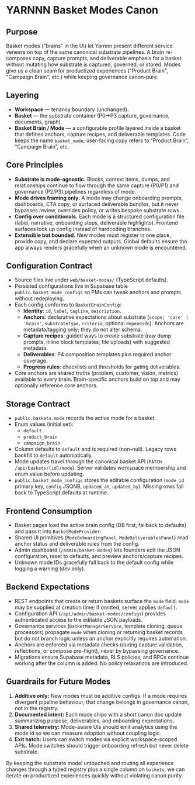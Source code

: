 # YARNNN Basket Modes Canon

## Purpose
Basket modes ("brains" in the UI) let Yarnnn present different service veneers on top of the same canonical substrate pipelines. A brain re-composes copy, capture prompts, and deliverable emphasis for a basket without mutating how substrate is captured, governed, or stored. Modes give us a clean seam for productized experiences ("Product Brain", "Campaign Brain", etc.) while keeping governance canon-pure.

## Layering
- **Workspace** — tenancy boundary (unchanged).
- **Basket** — the substrate container (P0→P3 capture, governance, documents, graph).
- **Basket Brain / Mode** — a configurable profile layered inside a basket that defines anchors, capture recipes, and deliverable templates. Code keeps the name `basket_mode`; user-facing copy refers to “Product Brain”, “Campaign Brain”, etc.

## Core Principles
- **Substrate is mode-agnostic.** Blocks, context items, dumps, and relationships continue to flow through the same capture (P0/P1) and governance (P2/P3) pipelines regardless of mode.
- **Mode drives framing only.** A mode may change onboarding prompts, dashboards, CTA copy, or surfaced deliverable bundles, but it never bypasses review, overrides policy, or writes bespoke substrate rows.
- **Config over conditionals.** Each mode is a structured configuration file (label, narrative, onboarding steps, deliverable highlights). Frontend surfaces look up config instead of hardcoding branches.
- **Extensible but bounded.** New modes must register in one place, provide copy, and declare expected outputs. Global defaults ensure the app always renders gracefully when an unknown mode is encountered.

## Configuration Contract
- Source files live under `web/basket-modes/` (TypeScript defaults).
- Persisted configurations live in Supabase table `public.basket_mode_configs` so PMs can tweak anchors and prompts without redeploying.
- Each config conforms to `BasketBrainConfig`:
  - **Identity**: `id`, `label`, `tagline`, `description`.
  - **Anchors**: declarative expectations about substrate (`scope: 'core' | 'brain'`, `substrateType`, `criteria`, optional `dependsOn`). Anchors are metadata/tagging only; they do not alter schema.
  - **Capture recipes**: guided ways to create substrate (raw dump prompts, inline block templates, file uploads) with suggested metadata.
  - **Deliverables**: P4 composition templates plus required anchor coverage.
  - **Progress rules**: checklists and thresholds for gating deliverables.
- Core anchors are shared truths (problem, customer, vision, metrics) available to every brain. Brain-specific anchors build on top and may optionally reference core anchors.

## Storage Contract
- `public.baskets.mode` records the active mode for a basket.
- Enum values (initial set):
  - `default`
  - `product_brain`
  - `campaign_brain`
- Column defaults to `default` and is required (non-null). Legacy rows backfill to `default` automatically.
- Mode updates travel through the canonical basket API (`PATCH /api/baskets/[id]/mode`). Server validates workspace membership and enum value before updating.
- `public.basket_mode_configs` stores the editable configuration (`mode_id` primary key, `config` JSONB, `updated_at`, `updated_by`). Missing rows fall back to TypeScript defaults at runtime.

## Frontend Consumption
- Basket pages load the active brain config (DB first, fallback to defaults) and pass it into `BasketModeProvider`.
- Shared UI primitives (`ModeOnboardingPanel`, `ModeDeliverablesPanel`) read anchor status and deliverable rules from the config.
- Admin dashboard (`/admin/basket-modes`) lets founders edit the JSON configuration, reset to defaults, and preview anchors/capture recipes.
- Unknown mode IDs gracefully fall back to the default config while logging a warning (dev only).

## Backend Expectations
- REST endpoints that create or return baskets surface the `mode` field. `mode` may be supplied at creation time; if omitted, server applies `default`.
- Configuration API (`/api/admin/basket-modes/configs`) provides authenticated access to the editable JSON payloads.
- Governance services (`BasketManagerService`, template cloning, queue processors) propagate `mode` when cloning or returning basket records but do not branch logic unless an anchor explicitly requires automation.
- Anchors are enforced via metadata checks (during capture validation, reflections, or compose pre-flight), never by bypassing governance.
- Migrations ensure Supabase metadata, RLS policies, and RPCs continue working after the column is added. No policy relaxations are introduced.

## Guardrails for Future Modes
1. **Additive only:** New modes must be additive configs. If a mode requires divergent pipeline behaviour, that change belongs in governance canon, not in the registry.
2. **Documented intent:** Each mode ships with a short canon doc update summarizing purpose, deliverables, and onboarding expectations.
3. **Shared telemetry:** Mode-aware UIs should emit analytics using the mode id so we can measure adoption without coupling logic.
4. **Exit hatch:** Users can switch modes via explicit workspace-scoped APIs. Mode switches should trigger onboarding refresh but never delete substrate.

By keeping the substrate model untouched and routing all experience changes through a typed registry plus a single column on `baskets`, we can iterate on productized experiences quickly without violating canon purity.
